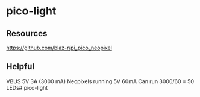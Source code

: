 # pico-light

## Resources

https://github.com/blaz-r/pi_pico_neopixel

## Helpful

VBUS 5V 3A (3000 mA)
Neopixels running 5V 60mA
Can run 3000/60 = 50 LEDs# pico-light
